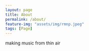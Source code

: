 ```yaml
---
layout: page
title: About
permalink: /about/
feature-img: "assets/img/rmnp.jpeg"
tags: [Page]
---
```


making music from thin air  
 
